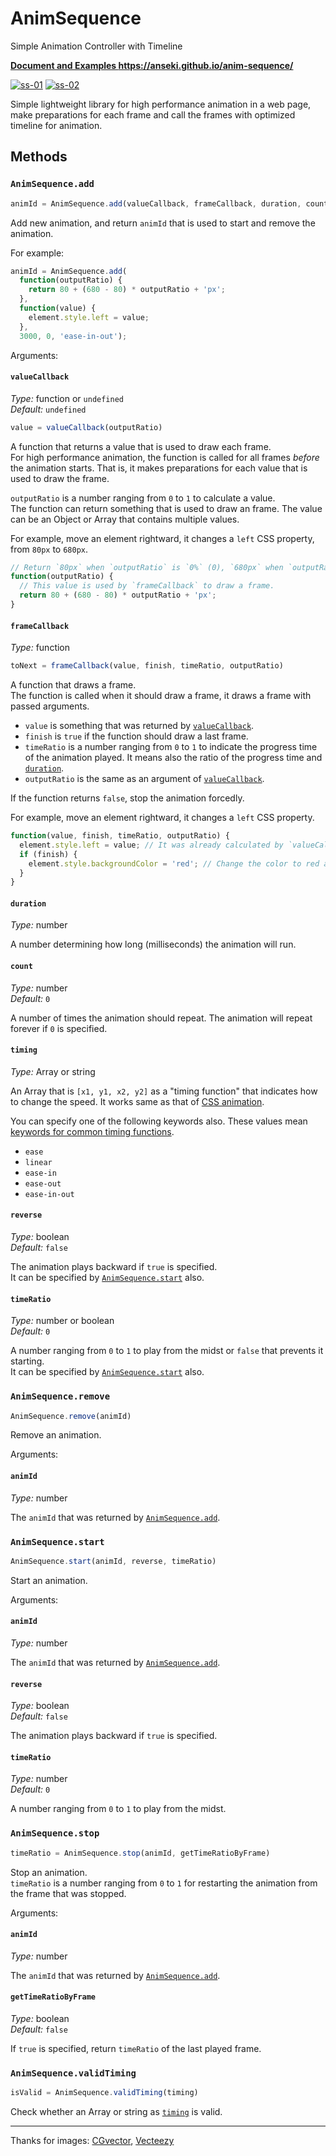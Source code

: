 # AnimSequence

Simple Animation Controller with Timeline

**<a href="https://anseki.github.io/anim-sequence/">Document and Examples https://anseki.github.io/anim-sequence/</a>**

[![ss-01](ss-01.gif)](https://anseki.github.io/anim-sequence/)
[![ss-02](ss-02.gif)](https://anseki.github.io/anim-sequence/)

Simple lightweight library for high performance animation in a web page, make preparations for each frame and call the frames with optimized timeline for animation.

## Methods

### `AnimSequence.add`

```js
animId = AnimSequence.add(valueCallback, frameCallback, duration, count, timing, reverse, timeRatio)
```

Add new animation, and return `animId` that is used to start and remove the animation.  

For example:

```js
animId = AnimSequence.add(
  function(outputRatio) {
    return 80 + (680 - 80) * outputRatio + 'px';
  },
  function(value) {
    element.style.left = value;
  },
  3000, 0, 'ease-in-out');
```

Arguments:

#### `valueCallback`

*Type:* function or `undefined`  
*Default:* `undefined`

```js
value = valueCallback(outputRatio)
```

A function that returns a value that is used to draw each frame.  
For high performance animation, the function is called for all frames *before* the animation starts. That is, it makes preparations for each value that is used to draw the frame.

`outputRatio` is a number ranging from `0` to `1` to calculate a value.  
The function can return something that is used to draw an frame. The value can be an Object or Array that contains multiple values.

For example, move an element rightward, it changes a `left` CSS property, from `80px` to `680px`.

```js
// Return `80px` when `outputRatio` is `0%` (0), `680px` when `outputRatio` is `100%` (1).
function(outputRatio) {
  // This value is used by `frameCallback` to draw a frame.
  return 80 + (680 - 80) * outputRatio + 'px';
}
```

#### `frameCallback`

*Type:* function

```js
toNext = frameCallback(value, finish, timeRatio, outputRatio)
```

A function that draws a frame.  
The function is called when it should draw a frame, it draws a frame with passed arguments.

- `value` is something that was returned by [`valueCallback`](#valuecallback).
- `finish` is `true` if the function should draw a last frame.
- `timeRatio` is a number ranging from `0` to `1` to indicate the progress time of the animation played. It means also the ratio of the progress time and [`duration`](#duration).
- `outputRatio` is the same as an argument of [`valueCallback`](#valuecallback).

If the function returns `false`, stop the animation forcedly.

For example, move an element rightward, it changes a `left` CSS property.

```js
function(value, finish, timeRatio, outputRatio) {
  element.style.left = value; // It was already calculated by `valueCallback`.
  if (finish) {
    element.style.backgroundColor = 'red'; // Change the color to red at the right.
  }
}
```

#### `duration`

*Type:* number

A number determining how long (milliseconds) the animation will run.

#### `count`

*Type:* number  
*Default:* `0`

A number of times the animation should repeat. The animation will repeat forever if `0` is specified.

#### `timing`

*Type:* Array or string

An Array that is `[x1, y1, x2, y2]` as a "timing function" that indicates how to change the speed. It works same as that of [CSS animation](https://developer.mozilla.org/en/docs/Web/CSS/timing-function).

You can specify one of the following keywords also. These values mean [keywords for common timing functions](https://developer.mozilla.org/en/docs/Web/CSS/timing-function#Keywords_for_common_timing-functions).

- `ease`
- `linear`
- `ease-in`
- `ease-out`
- `ease-in-out`

#### `reverse`

*Type:* boolean  
*Default:* `false`

The animation plays backward if `true` is specified.  
It can be specified by [`AnimSequence.start`](#animsequencestart) also.

#### `timeRatio`

*Type:* number or boolean  
*Default:* `0`

A number ranging from `0` to `1` to play from the midst or `false` that prevents it starting.  
It can be specified by [`AnimSequence.start`](#animsequencestart) also.

### `AnimSequence.remove`

```js
AnimSequence.remove(animId)
```

Remove an animation.

Arguments:

#### `animId`

*Type:* number

The `animId` that was returned by [`AnimSequence.add`](#animsequenceadd).

### `AnimSequence.start`

```js
AnimSequence.start(animId, reverse, timeRatio)
```

Start an animation.

Arguments:

#### `animId`

*Type:* number

The `animId` that was returned by [`AnimSequence.add`](#animsequenceadd).

#### `reverse`

*Type:* boolean  
*Default:* `false`

The animation plays backward if `true` is specified.

#### `timeRatio`

*Type:* number  
*Default:* `0`

A number ranging from `0` to `1` to play from the midst.

### `AnimSequence.stop`

```js
timeRatio = AnimSequence.stop(animId, getTimeRatioByFrame)
```

Stop an animation.  
`timeRatio` is a number ranging from `0` to `1` for restarting the animation from the frame that was stopped.

Arguments:

#### `animId`

*Type:* number

The `animId` that was returned by [`AnimSequence.add`](#animsequenceadd).

#### `getTimeRatioByFrame`

*Type:* boolean  
*Default:* `false`

If `true` is specified, return `timeRatio` of the last played frame.

### `AnimSequence.validTiming`

```js
isValid = AnimSequence.validTiming(timing)
```

Check whether an Array or string as [`timing`](#timing) is valid.

---

Thanks for images: [CGvector](http://www.cgvector.com/), [Vecteezy](https://www.vecteezy.com/)
